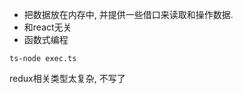 +   把数据放在内存中, 并提供一些借口来读取和操作数据.
+   和react无关
+   函数式编程

```shell
ts-node exec.ts
```

redux相关类型太复杂, 不写了